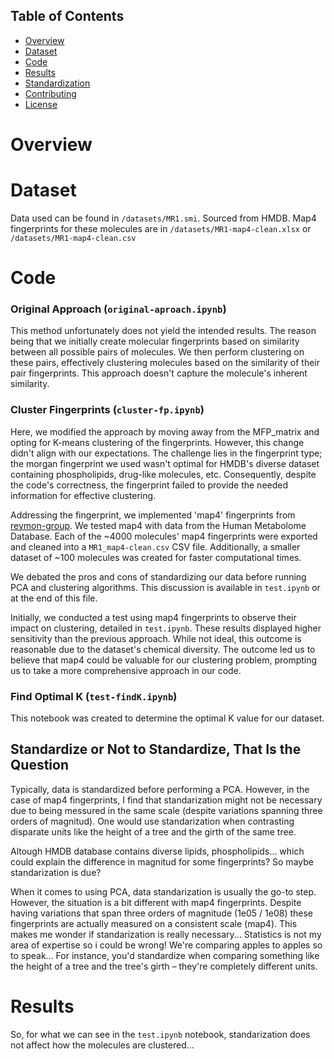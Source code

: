 ## Table of Contents
- [Overview](#overview)
- [Dataset](#dataset)
- [Code](#code)
- [Results](#results)
- [Standardization](#standardization)
- [Contributing](#contributing)
- [License](#license)

# Overview

# Dataset

Data used can be found in `/datasets/MR1.smi`. Sourced from HMDB.
Map4 fingerprints for these molecules are in `/datasets/MR1-map4-clean.xlsx` or `/datasets/MR1-map4-clean.csv`

# Code

### Original Approach (`original-aproach.ipynb`)

This method unfortunately does not yield the intended results. The reason being that we initially create molecular fingerprints based on similarity between all possible pairs of molecules. We then perform clustering on these pairs, effectively clustering molecules based on the similarity of their pair fingerprints. This approach doesn't capture the molecule's inherent similarity.

### Cluster Fingerprints (`cluster-fp.ipynb`)

Here, we modified the approach by moving away from the MFP_matrix and opting for K-means clustering of the fingerprints. However, this change didn't align with our expectations. The challenge lies in the fingerprint type; the morgan fingerprint we used wasn't optimal for HMDB's diverse dataset containing phospholipids, drug-like molecules, etc. Consequently, despite the code's correctness, the fingerprint failed to provide the needed information for effective clustering.

Addressing the fingerprint, we implemented 'map4' fingerprints from [reymon-group](https://github.com/reymond-group/map4/blob/master/README.md). We tested map4 with data from the Human Metabolome Database. Each of the ~4000 molecules' map4 fingerprints were exported and cleaned into a `MR1_map4-clean.csv` CSV file. Additionally, a smaller dataset of ~100 molecules was created for faster computational times.

We debated the pros and cons of standardizing our data before running PCA and clustering algorithms. This discussion is available in `test.ipynb` or at the end of this file.

Initially, we conducted a test using map4 fingerprints to observe their impact on clustering, detailed in `test.ipynb`. These results displayed higher sensitivity than the previous approach. While not ideal, this outcome is reasonable due to the dataset's chemical diversity. The outcome led us to believe that map4 could be valuable for our clustering problem, prompting us to take a more comprehensive approach in our code.

### Find Optimal K (`test-findK.ipynb`)

This notebook was created to determine the optimal K value for our dataset.

## Standardize or Not to Standardize, That Is the Question

Typically, data is standardized before performing a PCA. 
However, in the case of map4 fingerprints, I find that standarization might not be necessary due to being messured in the same scale (despite variations spanning three orders of magnitud). 
One would use standarization when contrasting disparate units like the height of a tree and the girth of the same tree. 

Altough HMDB database contains diverse lipids, phospholipids... which could explain the difference in magnitud for some fingerprints? So maybe standarization is due?

When it comes to using PCA, data standarization is usually the go-to step. However, the situation is a bit different with map4 fingerprints. Despite having variations that span three orders of magnitude (1e05 / 1e08) these fingerprints are actually measured on a consistent scale (map4). This makes me wonder if standarization is really necessary...
Statistics is not my area of expertise so i could be wrong!
We're comparing apples to apples so to speak... For instance, you'd standardize when comparing something like the height of a tree and the tree's girth – they're completely different units.


# Results 

So, for what we can see in the `test.ipynb` notebook, standarization does not affect how the molecules are clustered... 
